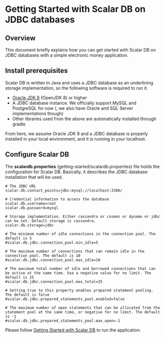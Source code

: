 # Getting Started with Scalar DB on JDBC databases

## Overview
This document briefly explains how you can get started with Scalar DB on JDBC databases with a simple electronic money application.

## Install prerequisites

Scalar DB is written in Java and uses a JDBC database as an underlining storage implementation, so the following software is required to run it.

* [Oracle JDK 8](https://www.oracle.com/technetwork/java/javase/downloads/jdk8-downloads-2133151.html) (OpenJDK 8) or higher
* A JDBC database instance. We officially support MySQL and PostgreSQL for now (, we also have Oracle and SQL Server implementations though)
* Other libraries used from the above are automatically installed through gradle

From here, we assume Oracle JDK 8 and a JDBC database is properly installed in your local environment, and it is running in your localhost.

## Configure Scalar DB

The **scalardb.properties** (getting-started/scalardb.properties) file holds the configuration for Scalar DB. Basically, it describes the JDBC database installation that will be used.

```
# The JDBC URL
scalar.db.contact_points=jdbc:mysql://localhost:3306/

# Credential information to access the database
scalar.db.username=root
scalar.db.password=mysql

# Storage implementation. Either cassandra or cosmos or dynamo or jdbc can be set. Default storage is cassandra.
scalar.db.storage=jdbc

# The minimum number of idle connections in the connection pool. The default is 5
#scalar.db.jdbc.connection_pool.min_idle=5

# The maximum number of connections that can remain idle in the connection pool. The default is 10
#scalar.db.jdbc.connection_pool.max_idle=10

# The maximum total number of idle and borrowed connections that can be active at the same time. Use a negative value for no limit. The default is 25
#scalar.db.jdbc.connection_pool.max_total=25

# Setting true to this property enables prepared statement pooling. The default is false
#scalar.db.jdbc.prepared_statements_pool.enabled=false

# The maximum number of open statements that can be allocated from the statement pool at the same time, or negative for no limit. The default is -1
#scalar.db.jdbc.prepared_statements_pool.max_open=-1
```

Please follow [Getting Started with Scalar DB](getting-started-with-scalardb.md) to run the application.
